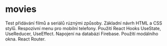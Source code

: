 # movies
Test přidávání filmů a seriálů rúznými způsoby. Základní návrh HTML a CSS stylů. Respozivní menu pro mobilní telefony. Použití React Hooks UseState, UseReducer, UseEffect. Napojení na databázi Firebase. Použití modálního okna. React Router.
